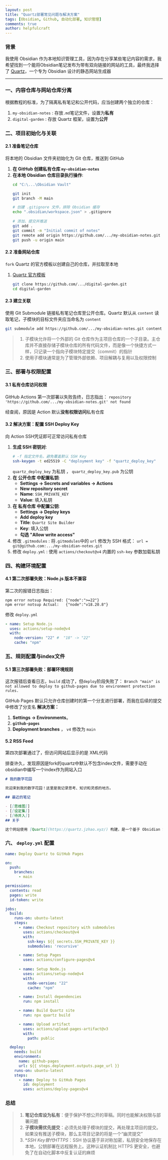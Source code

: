```yaml
---
layout: post
title: "Quartz部署常见问题与解决方案"
tags: [Obsidian, Github, 自动化部署, 知识管理]
comments: true
author: helpfulcraft
---
```


### 背景

我使用 Obsidian 作为本地知识管理工具，因为存在分享某些笔记内容的需求，我希望找到一个能将Obsidian笔记发布为带有双向链接的网站的工具，最终我选择了 [Quartz](https://quartz.jzhao.xyz/)，一个专为 Obsidian 设计的静态网站生成器

---

### 一、内容仓库与网站仓库分离

根据教程的标准，为了隔离私有笔记和公开代码，应当创建两个独立的仓库：
1.  `my-obsidian-notes` : 存放`.md`笔记文件，设置为**私有**
2.  `digital-garden` : 存放 Quartz 框架，设置为**公开**

### 二、项目初始化与关联
#### 2.1 准备笔记仓库
将本地的 Obsidian 文件夹初始化为 Git 仓库，推送到 GitHub
1.  **在 GitHub 创建私有仓库 `my-obsidian-notes`**
2.  **在本地 Obsidian 仓库目录执行操作**:
    ```bash
    cd "C:\...\Obsidian Vault"

    git init
    git branch -M main

    # 创建 .gitignore 文件，排除 Obsidian 缓存
    echo ".obsidian/workspace.json" > .gitignore
  
    # 添加、提交并推送
    git add .
    git commit -m "Initial commit of notes"
    git remote add origin https://github.com/.../my-obsidian-notes.git
    git push -u origin main
    ```

#### 2.2 准备网站仓库
`fork` Quartz 的官方模板以创建自己的仓库，并拉取至本地
1.  [Quartz 官方模板](https://github.com/jackyzha0/quartz) 
    ```bash
    git clone https://github.com/.../digital-garden.git
    cd digital-garden
    ```

#### 2.3 建立关联
使用 Git Submodule 链接私有笔记仓库至公开仓库。Quartz 默认从 `content` 读取笔记，子模块的目标文件夹应当命名为 `content`
```bash
git submodule add https://github.com/.../my-obsidian-notes.git content
```
>1. 子模块允许将一个外部的 Git 仓库作为主项目仓库的一个子目录。主仓库并不直接存储子模块仓库的所有代码文件，而是像一个快捷方式一样，只记录一个指向子模块特定提交（commit）的指针
>2. 使用子模块通常是为了管理外部依赖、项目解耦与复用以及权限控制

### 三、部署与权限配置

#### 3.1 私有仓库访问权限

GitHub Actions 第一次部署以失败告终，日志指出：
`repository 'https://github.com/.../my-obsidian-notes.git' not found`

经查阅，原因是 Action 默认**没有权限访问**私有仓库

#### 3.2 解决方案：配置 SSH Deploy Key
向 Action SSH凭证即可正常访问私有仓库
1.  **生成 SSH 密钥对**:
    ```bash
    # -f 指定文件名，避免覆盖默认 SSH Key
    ssh-keygen -t ed25519 -C "deployment key" -f "quartz_deploy_key"
    ```
     `quartz_deploy_key` 为私钥 ， `quartz_deploy_key.pub` 为公钥
2.  **在 公开仓库 中配置私钥**:
    *   **Settings -> Secrets and variables -> Actions**
    *    **New repository secret**
    *   **Name**: `SSH_PRIVATE_KEY`
    *   **Value**: 填入私钥
3.  **在 私有仓库 中配置公钥**:
    *   **Settings -> Deploy keys**
    *    **Add deploy key**
    *   **Title**: `Quartz Site Builder`
    *   **Key**: 填入公钥
    *   **勾选 "Allow write access"**
4.  修改 `.gitmodules` :
    将`.gitmodules`中的 `url` 修改为 SSH 格式：
    `url = git@github.com:.../my-obsidian-notes.git`
5.  修改 `deploy.yml` :
    使用 `actions/checkout@v4` 内置的 `ssh-key` 参数加载私钥

### 四、构建环境配置
#### 4.1 第二次部署失败：Node.js 版本不兼容
第二次的报错日志指出：
```
npm error notsup Required: {"node":">=22"}
npm error notsup Actual:   {"node":"v18.20.8"}
```
修改 `deploy.yml`
```yaml
- name: Setup Node.js
  uses: actions/setup-node@v4
  with:
    node-version: "22" #  "18" -> "22"
    cache: "npm"
```

### 五、规则配置与index文件
#### 5.1 第三次部署失败：部署环境规则
这次报错后查看日志，`build` 成功了，但`deploy`阶段失败了：
`Branch "main" is not allowed to deploy to github-pages due to environment protection rules.`

GitHub Pages 默认只允许仓库创建时的第一个分支进行部署，而我在后续的提交中修改了分支名
**解决方案：**
1.   **Settings -> Environments**。
2.   **`github-pages`** 
3.   **Deployment branches** ， `v4` 修改为 `main`

#### 5.2 RSS Feed
第四次部署通过了，但访问网站后显示的是 XML代码

排查许久，发现原因是fork的quartz中默认不包含index文件，需要手动在obsidian中编写一个index作为网站入口
```md
# 我的数字花园

欢迎来到我的数字花园！这里是我记录思考、知识和灵感的地方。

## 最近的笔记

- [[思维图]]
- [[设定集]]
- [[待并入]]
## 关于

这个网站使用 [Quartz](https://quartz.jzhao.xyz/) 构建，是一个基于 Obsidian 笔记的数字花园。 
```
### 六、 `deploy.yml` 配置
```yaml
name: Deploy Quartz to GitHub Pages

on:
  push:
    branches:
      - main

permissions:
  contents: read
  pages: write
  id-token: write

jobs:
  build:
    runs-on: ubuntu-latest
    steps:
      - name: Checkout repository with submodules
        uses: actions/checkout@v4
        with:
          ssh-key: ${{ secrets.SSH_PRIVATE_KEY }}
          submodules: 'recursive'

      - name: Setup Pages
        uses: actions/configure-pages@v4
    
      - name: Setup Node.js
        uses: actions/setup-node@v4
        with:
          node-version: "22"
          cache: "npm"

      - name: Install dependencies
        run: npm install

      - name: Build Quartz site
        run: npx quartz build

      - name: Upload artifact
        uses: actions/upload-pages-artifact@v3
        with:
          path: public

  deploy:
    needs: build
    environment:
      name: github-pages
      url: ${{ steps.deployment.outputs.page_url }}
    runs-on: ubuntu-latest
    steps:
      - name: Deploy to GitHub Pages
        id: deployment
        uses: actions/deploy-pages@v4
```

### 总结
> 1.  **笔记仓库设为私有**：便于保护不想公开的草稿。同时也能解决权限与部署问题
> 2.  **子模块需优先提交**：必须先处理子模块的提交，再处理主项目的提交。如果没有推送子模块，那么主项目记录的将是一个“幽灵提交”
> 3.  **SSH Key替代HTTPS*：SSH 协议基于非对称加密，私钥安全地保存在本地，公钥部署在远程服务上。这种认证机制比 HTTPS 更安全，也避免了在自动化脚本中反复认证的麻烦